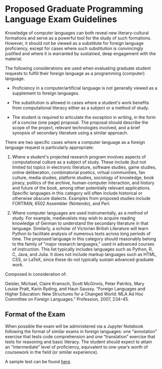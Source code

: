 # Proposed Graduate Programming Language Exam Guidelines

Knowledge of computer languages can both reveal new literary-cultural
formations and serve as a powerful tool for the study of such formations.
However, it should not be viewed as a substitute for foreign language
proficiency, except for cases where such substitution is convincingly
justified and where it is warranted by sustained, deep engagement with the
material.

The following considerations are used when evaluating graduate student
requests to fulfill their foreign language as a programming (computer)
language.

- Proficiency in a computer/artificial language is not generally viewed as a
  supplement to foreign languages.

- The substitution is allowed in cases where a student's work benefits from
  computational literacy either as a subject or a method of study.

- The student is required to articulate the exception in writing, in the form
  of a concise (one page) proposal. The proposal  should describe the scope of
the project, relevant technologies involved, and a brief synopsis of secondary
literature using a similar approach.

There are two specific cases where a computer language as a foreign language
request is particularly appropriate:

1. Where a student's projected research program involves aspects of
   computational culture as a subject of study. These include (but not limited
to) topics in electronic literature, software studies, game studies, online
deliberation, combinatorial poetics, virtual communities, fan culture, media
studies, platform studies, sociology of knowledge, book piracy, politics of
the archive, human-computer interaction, and history and future of the book,
among other potentially relevant applications. Specific languages in this
category will often include historical or otherwise obscure dialects. Examples
from proposed studies include FORTRAN, 6502 Assembler (Nintendo), and Perl.

2. Where computer languages are used instrumentally, as a method of study. For
   example, medievalists may wish to acquire reading knowledge of German to
understand the secondary literature in that language. Similarly, a scholar of
Victorian British Literature will learn Python to facilitate analysis of
numerous texts across long periods of time. The proposed language in this
category should reasonably belong to the family of "major research languages,"
used in advanced courses of instruction. This list typically includes
languages such as Python, R, C, Java, and Julia. It does not include markup
languages such as HTML, CSS, or LaTeX, since these do not typically sustain
advanced graduate work.

Composed in consideration of:

Geisler, Michael, Claire Kramsch, Scott McGinnis, Peter Patrikis, Mary Louise
Pratt, Karin Ryding, and Haun Saussy. “Foreign Languages and Higher Education:
New Structures for a Changed World: MLA Ad Hoc Committee on Foreign
Languages.” Profession, 2007, 234–45.

## Format of the Exam

When possible the exam will be administered via a Jupyter Notebook following
the format of similar exams in foreign languages: one “annotation” exercise
that tests code comprehension and one “translation” exercise that tests for
reasoning and basic literacy.  The student should expect to attain an
“intermediate” level of proficiency, equivalent to one-year’s worth of
coursework in the field (or similar experience).

A sample test can be found
[here](https://github.com/denten/python-language-exam/blob/master/english-python-exam-sample.ipynb).
